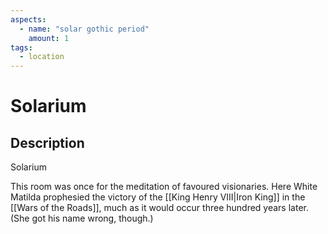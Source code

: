 ```yaml
---
aspects: 
  - name: "solar gothic period"
    amount: 1
tags:
  - location
---
```


# Solarium

## Description
Solarium

This room was once for the meditation of favoured visionaries. Here White Matilda prophesied the victory of the [[King Henry VIII|Iron King]] in the [[Wars of the Roads]], much as it would occur three hundred years later. (She got his name wrong, though.) 